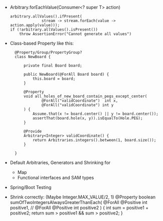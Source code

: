 - Arbitrary.forEachValue(Consumer<? super T> action)

  ```
  arbitrary.allValues().ifPresent(
  				stream -> stream.forEach(value -> action.apply(value)));
  if (!arbitrary.allValues().isPresent()) 
      throw AssertionError("Cannot generate all values")
  ```
  
- Class-based Property like this:
  
  ```
	@Property/Group/PropertyGroup?
	class NewBoard {

		private final Board board;

		public NewBoard(@ForAll Board board) {
			this.board = board;
		}

		@Property
		void all_holes_of_new_board_contain_pegs_except_center(
				@ForAll("validCoordinate")  int x,
				@ForAll("validCoordinate") int y
		) {
			Assume.that(x != board.center() || y != board.center());
			assertThat(board.hole(x, y)).isEqualTo(Hole.PEG);
		}

		@Provide
		Arbitrary<Integer> validCoordinate() {
			return Arbitraries.integers().between(1, board.size());
		}

	}
  ```


- Default Arbitraries, Generators and Shrinking for
  - Map
  - Functional interfaces and SAM types

- Spring/Boot Testing

- Shrink correctly: (Maybe Integer.MAX_VALUE/2, 1)
  	@Property
  	boolean sumOfTwoIntegersAlwaysGreaterThanEach(
  			@ForAll @Positive int positive1, //
  			@ForAll @Positive int positive2
  	) {
  		int sum = positive1 + positive2;
  		return sum > positive1 && sum > positive2;
  	}